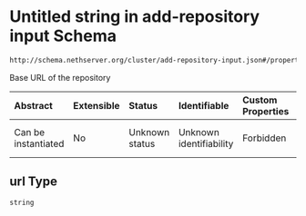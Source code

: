 # Untitled string in add-repository input Schema

```txt
http://schema.nethserver.org/cluster/add-repository-input.json#/properties/url
```

Base URL of the repository

| Abstract            | Extensible | Status         | Identifiable            | Custom Properties | Additional Properties | Access Restrictions | Defined In                                                                              |
| :------------------ | :--------- | :------------- | :---------------------- | :---------------- | :-------------------- | :------------------ | :-------------------------------------------------------------------------------------- |
| Can be instantiated | No         | Unknown status | Unknown identifiability | Forbidden         | Allowed               | none                | [add-repository-input.json\*](cluster/add-repository-input.json "open original schema") |

## url Type

`string`
